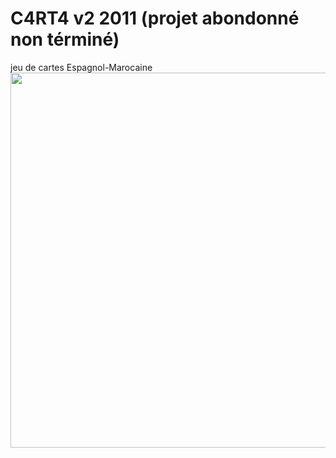 # C4RT4 v2 2011 (projet abondonné non términé)
jeu de cartes Espagnol-Marocaine
<img src="C4RT4/Resources/img/logo.gif.png" width = "600">
